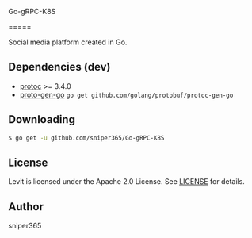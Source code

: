 Go-gRPC-K8S

=====

Social media platform created in Go.

Dependencies (dev)
------------------

- [protoc](https://github.com/google/protobuf/releases) >= 3.4.0
- [proto-gen-go](https://github.com/golang/protpbuf)
```go get github.com/golang/protobuf/protoc-gen-go```

Downloading
-----------

```bash
$ go get -u github.com/sniper365/Go-gRPC-K8S
```

License
-------
Levit is licensed under the Apache 2.0 License.
See [LICENSE](LICENSE) for details.

Author
------

sniper365
